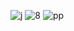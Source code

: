 ![j](https://github.com/manarbens/ChatbotPI_ManarBenSalah/assets/59377342/ce6daa58-ebb4-489c-a709-ba285b90a181)
![8](https://github.com/manarbens/ChatbotPI_ManarBenSalah/assets/59377342/2b840948-0e8d-4c87-9b1d-c35b2b441b4b)
![pp](https://github.com/manarbens/ChatbotPI_ManarBenSalah/assets/59377342/2c51949f-1da0-4372-a6cc-27a2fdf8e61f)

